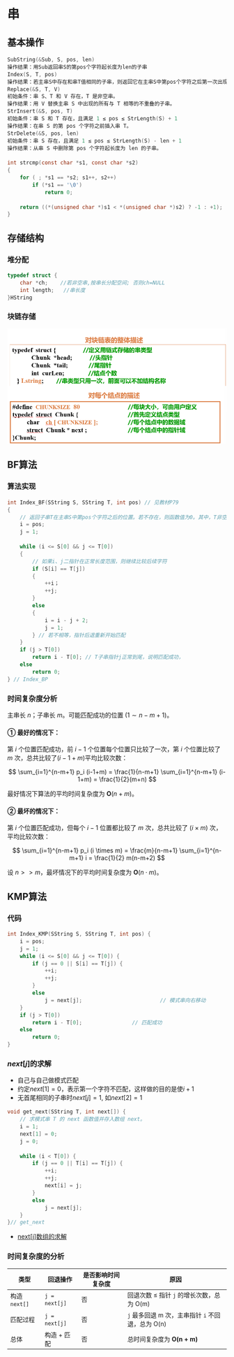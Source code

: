 # 串

## 基本操作

~~~c
SubString(&Sub, S, pos, len)
操作结果：用Sub返回串S的第pos个字符起长度为len的子串
Index(S, T, pos)
操作结果：若主串S中存在和串T值相同的子串，则返回它在主串S中第pos个字符之后第一次出现的位置；否则返回0
Replace(&S, T, V)
初始条件：串 S、T 和 V 存在，T 是非空串。
操作结果：用 V 替换主串 S 中出现的所有与 T 相等的不重叠的子串。
StrInsert(&S, pos, T)
初始条件：串 S 和 T 存在，且满足 1 ≤ pos ≤ StrLength(S) + 1
操作结果：在串 S 的第 pos 个字符之前插入串 T。
StrDelete(&S, pos, len)
初始条件：串 S 存在，且满足 1 ≤ pos ≤ StrLength(S) - len + 1
操作结果：从串 S 中删除第 pos 个字符起长度为 len 的子串。
    
int strcmp(const char *s1, const char *s2)
{
    for ( ; *s1 == *s2; s1++, s2++)
        if (*s1 == '\0')
            return 0;
    
    return ((*(unsigned char *)s1 < *(unsigned char *)s2) ? -1 : +1);
}
~~~

## 存储结构

### 堆分配 

~~~C
typedef struct {
    char *ch;    //若非空串,按串长分配空间; 否则ch=NULL
    int length;   //串长度
}HString
~~~

### 块链存储
![](images/13.png)

## BF算法

### 算法实现

~~~c
int Index_BF(SString S, SString T, int pos) // 见教材P79
{
    // 返回子串T在主串S中第pos个字符之后的位置。若不存在，则函数值为0。其中，T非空，1 <= pos <= StrLength(S)
    i = pos;
    j = 1;

    while (i <= S[0] && j <= T[0])
    {
        // 如果i、j二指针在正常长度范围，则继续比较后续字符
        if (S[i] == T[j])
        {
            ++i；
            ++j;
        } 
        else
        {
            i = i - j + 2;
            j = 1;
        } // 若不相等，指针后退重新开始匹配
    }
    if (j > T[0])
        return i - T[0]; // T子串指针j正常到尾，说明匹配成功，
    else
        return 0;
} // Index_BP
~~~

### 时间复杂度分析

主串长 $n$；子串长 $m$。可能匹配成功的位置 $(1 \sim n-m+1)$。

#### ① 最好的情况下：

第 $i$ 个位置匹配成功，前 $i-1$ 个位置每个位置只比较了一次，第 $i$ 个位置比较了 $m$ 次，总共比较了$(i-1+m)$平均比较次数：

$$
\sum_{i=1}^{n-m+1} p_i (i-1+m) = \frac{1}{n-m+1} \sum_{i=1}^{n-m+1} (i-1+m) = \frac{1}{2}(m+n)
$$

最好情况下算法的平均时间复杂度为 $\mathbf{O}(n+m)$。

#### ② 最坏的情况下：
第 $i$ 个位置匹配成功，但每个 $i-1$ 位置都比较了 $m$ 次，总共比较了 $(i \times m)$ 次，平均比较次数：

$$
\sum_{i=1}^{n-m+1} p_i (i \times m) = \frac{m}{n-m+1} \sum_{i=1}^{n-m+1} i = \frac{1}{2} m(n-m+2)
$$

设 $n >> m$，最坏情况下的平均时间复杂度为 $\mathbf{O}(n \cdot m)$。

## KMP算法

### 代码

~~~C
int Index_KMP(SString S, SString T, int pos) {
    i = pos;
    j = 1;
    while (i <= S[0] && j <= T[0]) {
        if (j == 0 || S[i] == T[j]) {
            ++i; 
            ++j; 
        } 
        else 
            j = next[j];                         // 模式串向右移动
    }
    if (j > T[0]) 
        return i - T[0];                // 匹配成功
    else 
        return 0;
}
~~~

### $next[j]$的求解

- 自己与自己做模式匹配
- 约定$next[1]= 0$，表示第一个字符不匹配，这样做的目的是使$i+1$
- 无首尾相同的子串时$next[j]=1$, 如$next[2]=1$

~~~C
void get_next(SString T, int next[]) {
    // 求模式串 T 的 next 函数值并存入数组 next。
    i = 1;
    next[1] = 0;
    j = 0;
    
    while (i < T[0]) {
        if (j == 0 || T[i] == T[j]) { 
            ++i;
            ++j; 
            next[i] = j; 
        }
        else
            j = next[j];
    }
}// get_next
~~~

- [next[j]数组的求解](https://www.bilibili.com/video/BV16X4y137qw/?spm_id_from=333.337.search-card.all.click&vd_source=34d0f8835a0912d9914f5e0c76e83fd1 )

### 时间复杂度的分析

| 类型          | 回退操作      | 是否影响时间复杂度 | 原因                                              |
| ------------- | ------------- | ------------------ | ------------------------------------------------- |
| 构造 `next[]` | `j = next[j]` |  否               | 回退次数 ≤ 指针 `j` 的增长次数，总为 O(m)         |
| 匹配过程      | `j = next[j]` |  否               | `j` 最多回退 m 次，主串指针 `i` 不回退，总为 O(n) |
| 总体          | 构造 + 匹配   |  否               | 总时间复杂度为 **O(n + m)**                       |

